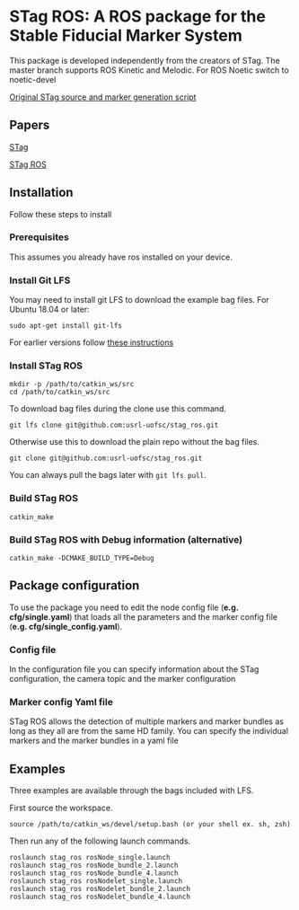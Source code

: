 # STag ROS: A ROS package for the Stable Fiducial Marker System

This package is developed independently from the creators of STag. The master branch supports ROS Kinetic and Melodic. For ROS Noetic switch to noetic-devel

[Original STag source and marker generation script](https://github.com/bbenligiray/stag)

## Papers
[STag](https://www.sciencedirect.com/science/article/abs/pii/S0262885619300903)

[STag ROS](https://ieeexplore.ieee.org/document/9213977)


## Installation
Follow these steps to install

### Prerequisites
This assumes you already have ros installed on your device.

### Install Git LFS
You may need to install git LFS to download the example bag files. For Ubuntu 18.04 or later:
```
sudo apt-get install git-lfs
```
For earlier versions follow [these instructions](https://packagecloud.io/github/git-lfs/install)

### Install STag ROS
```
mkdir -p /path/to/catkin_ws/src
cd /path/to/catkin_ws/src
```
To download bag files during the clone use this command.
```
git lfs clone git@github.com:usrl-uofsc/stag_ros.git
```
Otherwise use this to download the plain repo without the bag files.
```
git clone git@github.com:usrl-uofsc/stag_ros.git
```
You can always pull the bags later with ```git lfs pull```.

### Build STag ROS
```
catkin_make
```

### Build STag ROS with Debug information (alternative)
```
catkin_make -DCMAKE_BUILD_TYPE=Debug
```

## Package configuration
To use the package you need to edit the node config file (**e.g. cfg/single.yaml**) that loads all the parameters and the marker config file (**e.g. cfg/single_config.yaml**).

### Config file
In the configuration file you can specify information about the STag configuration, the camera topic and the marker configuration

### Marker config Yaml file
STag ROS allows the detection of multiple markers and marker bundles as long as they all are from the same HD family. You can specify the individual markers and the marker bundles in a yaml file

## Examples
Three examples are available through the bags included with LFS. 

First source the workspace.
```
source /path/to/catkin_ws/devel/setup.bash (or your shell ex. sh, zsh)
```

Then run any of the following launch commands.
```
roslaunch stag_ros rosNode_single.launch
roslaunch stag_ros rosNode_bundle_2.launch
roslaunch stag_ros rosNode_bundle_4.launch
roslaunch stag_ros rosNodelet_single.launch
roslaunch stag_ros rosNodelet_bundle_2.launch
roslaunch stag_ros rosNodelet_bundle_4.launch
```

